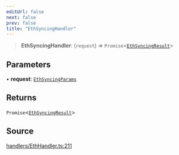 ```yaml
---
editUrl: false
next: false
prev: false
title: "EthSyncingHandler"
---
```


> **EthSyncingHandler**: (`request`) => `Promise`\<[`EthSyncingResult`](/reference/tevm/actions-types/type-aliases/ethsyncingresult/)\>

## Parameters

• **request**: [`EthSyncingParams`](/reference/tevm/actions-types/type-aliases/ethsyncingparams/)

## Returns

`Promise`\<[`EthSyncingResult`](/reference/tevm/actions-types/type-aliases/ethsyncingresult/)\>

## Source

[handlers/EthHandler.ts:211](https://github.com/evmts/tevm-monorepo/blob/main/packages/actions-types/src/handlers/EthHandler.ts#L211)
